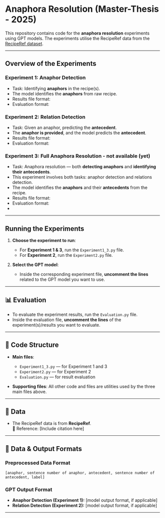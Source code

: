 # Anaphora Resolution (Master-Thesis - 2025)

This repository contains code for the **anaphora resolution** experiments using GPT models.
The experiments utilise the RecipeRef data from the [RecipeRef dataset](#data).

---

## Overview of the Experiments

### **Experiment 1: Anaphor Detection**
- Task: Identifying **anaphors** in the recipe(s).
- The model identifies the **anaphors** from raw recipe.
- Results file format:
- Evaluation format:

### **Experiment 2: Relation Detection**
- Task: Given an anaphor, predicting the **antecedent**.
- The **anaphor is provided**, and the model predicts the **antecedent**.
- Results file format:
- Evaluation format:

### **Experiment 3: Full Anaphora Resolution** - not available (yet)
- Task: Anaphora resolution — both **detecting anaphors** and **identifying their antecedents**.
- This experiment involves both tasks: anaphor detection and relations detection.
- The model identifies the **anaphors** and their **antecedents** from the recipe.
- Results file format:
- Evaluation format:
- 
---

## Running the Experiments

1. **Choose the experiment to run**:
   - For **Experiment 1 & 3**, run the `Experiment1_3.py` file.
   - For **Experiment 2**, run the `Experiment2.py` file.

2. **Select the GPT model**:
   - Inside the corresponding experiment file, **uncomment the lines** related to the GPT model you want to use.

---

## 📊 Evaluation

- To evaluate the experiment results, run the `Evaluation.py` file.
- Inside the evaluation file, **uncomment the lines** of the experiment(s)/results you want to evaluate.

---

## 📂 Code Structure

- **Main files**:
  - `Experiment1_3.py` — for Experiment 1 and 3
  - `Experiment2.py` — for Experiment 2
  - `Evaluation.py` — for result evaluation

- **Supporting files**: All other code and files are utilities used by the three main files above.

---

## 🧾 Data

- The RecipeRef data is from **RecipeRef**.  
  📖 Reference: [Include citation here]

---

## 🧷 Data & Output Formats

### **Preprocessed Data Format**
```
[anaphor, sentence number of anaphor, antecedent, sentence number of antecedent, label]
```

### **GPT Output Format**
- **Anaphor Detection (Experiment 1):** [model output format, if applicable]
- **Relation Detection (Experiment 2):** [model output format, if applicable]

---
